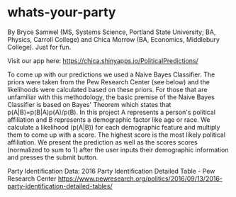 # whats-your-party
By Bryce Samwel (MS, Systems Science, Portland State University; BA, Physics, Carroll College) and Chica Morrow (BA, Economics, Middlebury College). Just for fun.


Visit our app here:
https://chica.shinyapps.io/PoliticalPredictions/

To come up with our predictions we used a Naive Bayes Classifier. The priors were taken from the Pew Research Center (see below) and the likelihoods were calculated based on these priors. For those that are unfamiliar with this methodology, the basic premise of the Naive Bayes Classifier is based on Bayes' Theorem which states that p(A|B)=p(B|A)p(A)/p(B). In this project A represents a person's political affiliation and B represents a demographic factor like age or race. We calculate a likelihood (p(A|B)) for each demographic feature and multiply them to come up with a score. The highest score is the most likely political affiliation. We present the prediction as well as the scores scores (normalized to sum to 1) after the user inputs their demographic information and presses the submit button.

Party Identification Data:
2016 Party Identification Detailed Table - Pew Research Center
https://www.pewresearch.org/politics/2016/09/13/2016-party-identification-detailed-tables/
